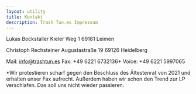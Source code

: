 ```yaml
---
layout: utility
title: Kontakt
description: Trash Tun.es Impressum
---
```


Lukas Bockstaller
Kieler Weg 1
69181 Leimen

Christoph Rechsteiner
Augustastraße 19
69126 Heidelberg

Mail: info@trashtun.es
Fax: +49 6221 6732136*
Voice: +49 6221 5997065

*Wir protestieren scharf gegen den Beschluss des Ältestenrat von 2021 und erhalten unser Fax aufrecht. Außerdem haben wir schon den Trend zur LP verschlafen. Das soll uns nicht wieder passieren.